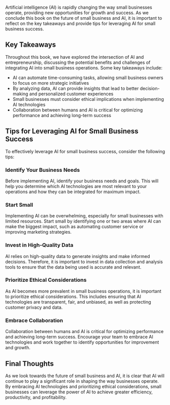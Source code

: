
Artificial intelligence (AI) is rapidly changing the way small businesses operate, providing new opportunities for growth and success. As we conclude this book on the future of small business and AI, it is important to reflect on the key takeaways and provide tips for leveraging AI for small business success.

Key Takeaways
-------------

Throughout this book, we have explored the intersection of AI and entrepreneurship, discussing the potential benefits and challenges of integrating AI into small business operations. Some key takeaways include:

* AI can automate time-consuming tasks, allowing small business owners to focus on more strategic initiatives
* By analyzing data, AI can provide insights that lead to better decision-making and personalized customer experiences
* Small businesses must consider ethical implications when implementing AI technologies
* Collaboration between humans and AI is critical for optimizing performance and achieving long-term success

Tips for Leveraging AI for Small Business Success
-------------------------------------------------

To effectively leverage AI for small business success, consider the following tips:

### Identify Your Business Needs

Before implementing AI, identify your business needs and goals. This will help you determine which AI technologies are most relevant to your operations and how they can be integrated for maximum impact.

### Start Small

Implementing AI can be overwhelming, especially for small businesses with limited resources. Start small by identifying one or two areas where AI can make the biggest impact, such as automating customer service or improving marketing strategies.

### Invest in High-Quality Data

AI relies on high-quality data to generate insights and make informed decisions. Therefore, it is important to invest in data collection and analysis tools to ensure that the data being used is accurate and relevant.

### Prioritize Ethical Considerations

As AI becomes more prevalent in small business operations, it is important to prioritize ethical considerations. This includes ensuring that AI technologies are transparent, fair, and unbiased, as well as protecting customer privacy and data.

### Embrace Collaboration

Collaboration between humans and AI is critical for optimizing performance and achieving long-term success. Encourage your team to embrace AI technologies and work together to identify opportunities for improvement and growth.

Final Thoughts
--------------

As we look towards the future of small business and AI, it is clear that AI will continue to play a significant role in shaping the way businesses operate. By embracing AI technologies and prioritizing ethical considerations, small businesses can leverage the power of AI to achieve greater efficiency, productivity, and profitability.
